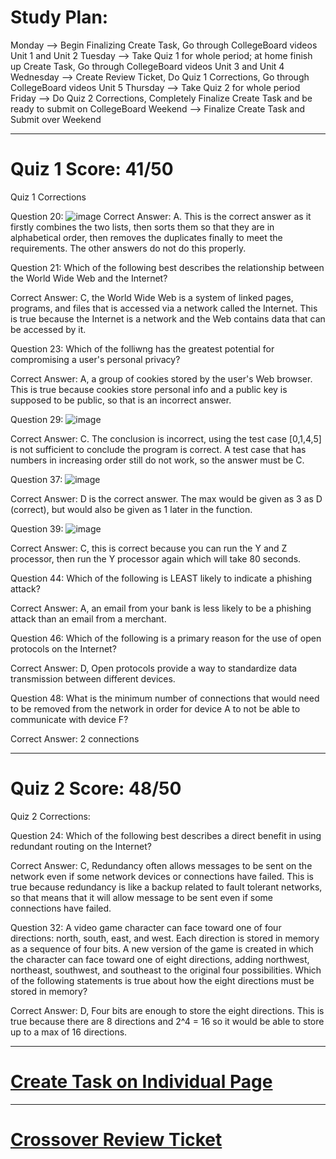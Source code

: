 # Study Plan:
Monday --> Begin Finalizing Create Task, Go through CollegeBoard videos Unit 1 and Unit 2
Tuesday --> Take Quiz 1 for whole period; at home finish up Create Task, Go through CollegeBoard videos Unit 3 and Unit 4
Wednesday --> Create Review Ticket, Do Quiz 1 Corrections, Go through CollegeBoard videos Unit 5
Thursday --> Take Quiz 2 for whole period
Friday --> Do Quiz 2 Corrections, Completely Finalize Create Task and be ready to submit on CollegeBoard
Weekend --> Finalize Create Task and Submit over Weekend

-------------------------------------------
# Quiz 1 Score: 41/50
Quiz 1 Corrections

Question 20:
![image](https://user-images.githubusercontent.com/89219486/164309007-1c1ffc76-aeab-44a5-b3f6-c43e9d7a8218.png)
Correct Answer: A. This is the correct answer as it firstly combines the two lists, then sorts them so that they are in alphabetical order, then removes the duplicates finally to meet the requirements. The other answers do not do this properly. 

Question 21: Which of the following best describes the relationship between the World Wide Web and the Internet?

Correct Answer: C, the World Wide Web is a system of linked pages, programs, and files that is accessed via a network called the Internet. This is true because the Internet is a network and the Web contains data that can be accessed by it. 

Question 23: Which of the folliwng has the greatest potential for compromising a user's personal privacy?

Correct Answer: A, a group of cookies stored by the user's Web browser. This is true because cookies store personal info and a public key is supposed to be public, so that is an incorrect answer. 

Question 29: 
![image](https://user-images.githubusercontent.com/89219486/164309429-0542ae6f-fd5f-4c40-bd66-d9d924180ebb.png)

Correct Answer: C. The conclusion is incorrect, using the test case [0,1,4,5] is not sufficient to conclude the program is correct. A test case that has numbers in increasing order still do not work, so the answer must be C. 

Question 37: 
![image](https://user-images.githubusercontent.com/89219486/164309649-2a37a1a7-e2c9-4b76-8b71-d80ff7bac6be.png)

Correct Answer: D is the correct answer. The max would be given as 3 as D (correct), but would also be given as 1 later in the function. 

Question 39: 
![image](https://user-images.githubusercontent.com/89219486/164310183-9042fe7f-cfdd-4d4d-acb4-1b45dacdbb01.png)

Correct Answer: C, this is correct because you can run the Y and Z processor, then run the Y processor again which will take 80 seconds.

Question 44: Which of the following is LEAST likely to indicate a phishing attack?

Correct Answer: A, an email from your bank is less likely to be a phishing attack than an email from a merchant. 

Question 46: Which of the following is a primary reason for the use of open protocols on the Internet?

Correct Answer: D, Open protocols provide a way to standardize data transmission between different devices. 

Question 48: What is the minimum number of connections that would need to be removed from the network in order for device A to not be able to communicate with device F?

Correct Answer: 2 connections


-------------------------------------------
# Quiz 2 Score: 48/50
Quiz 2 Corrections:

Question 24: Which of the following best describes a direct benefit in using redundant routing on the Internet?

Correct Answer: C, Redundancy often allows messages to be sent on the network even if some network devices or connections have failed. This is true because redundancy is like a backup related to fault tolerant networks, so that means that it will allow message to be sent even if some connections have failed.

Question 32: A video game character can face toward one of four directions: north, south, east, and west. Each direction is stored in memory as a sequence of four bits. A new version of the game is created in which the character can face toward one of eight directions, adding northwest, northeast, southwest, and southeast to the original four possibilities. Which of the following statements is true about how the eight directions must be stored in memory?

Correct Answer: D, Four bits are enough to store the eight directions. This is true because there are 8 directions and 2^4 = 16 so it would be able to store up to a max of 16 directions. 

---------------------------------------------------------------------------------------------------------
# [Create Task on Individual Page](https://ritvik-keerthi.github.io/Ritvik-Keerthi-CSP4/create_task)

---------------------------------------------------------------------------------------------------------
# [Crossover Review Ticket](https://github.com/Ritvik-Keerthi/Ritvik-Keerthi-CSP4/issues/6)
